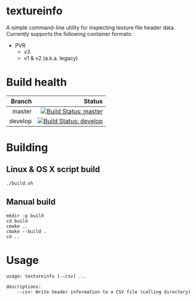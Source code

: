# textureinfo

A simple command-line utility for inspecting texture file header data. Currently supports the following container formats:

* PVR
	* v3
	* v1 & v2 (a.k.a. legacy)

# Build health

| Branch  | Status |
| ------: | ------:|
| master  | [![Build Status: master]](https://travis-ci.org/joedavisdev/textureinfo)  |
| develop | [![Build Status: develop]](https://travis-ci.org/joedavisdev/textureinfo) |

[Build Status: master]:https://travis-ci.org/joedavisdev/textureinfo.svg?branch=master
[Build Status: develop]:https://travis-ci.org/joedavisdev/textureinfo.svg?branch=develop

# Building

## Linux & OS X script build
````bash
./build.sh
````

## Manual build

````
mkdir -p build
cd build
cmake ..
cmake --build .
cd ..

````

# Usage

````
usage: textureinfo [--csv] ...

descriptions:
	--csv: Write header information to a CSV file (calling directory)
````
